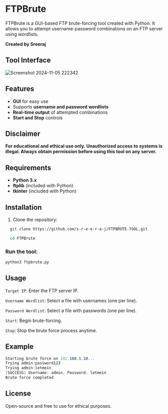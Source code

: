 # FTPBrute

FTPBrute is a GUI-based FTP brute-forcing tool created with Python. It allows you to attempt username-password combinations on an FTP server using wordlists.

**Created by Sreeraj**

## Tool Interface


![Screenshot 2024-11-05 222342](https://github.com/user-attachments/assets/0a6f8423-72be-4353-b188-2125d9345861)





## Features

- **GUI** for easy use
- Supports **username and password wordlists**
- **Real-time output** of attempted combinations
- **Start and Stop** controls

## Disclaimer

**For educational and ethical use only. Unauthorized access to systems is illegal. Always obtain permission before using this tool on any server.**

## Requirements

- **Python 3.x**
- **ftplib** (included with Python)
- **tkinter** (included with Python)

## Installation

1. Clone the repository:
 
 ```bash
   git clone https://github.com/s-r-e-e-r-a-j/FTPBRUTE-TOOL.git
   ```
 ```bash
   cd FTPBrute
   ```
### Run the tool:
``` bash
python3 ftpbrute.py

 ```
## Usage

`Target IP`: Enter the FTP server IP.

`Username Wordlist`: Select a file with usernames (one per line).

`Password Wordlist`: Select a file with passwords (one per line).

`Start`: Begin brute-forcing.

`Stop`: Stop the brute force process anytime.

## Example  
```csharp
Starting brute force on 192.168.1.10...
Trying admin:password123
Trying admin:letmein
[SUCCESS] Username: admin, Password: letmein
Brute force completed.
```
## License

Open-source and free to use for ethical purposes.
